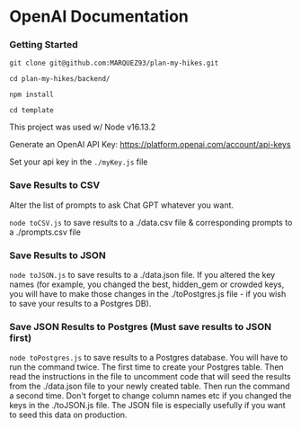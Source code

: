 # OpenAI Documentation

### Getting Started

`git clone git@github.com:MARQUEZ93/plan-my-hikes.git`

`cd plan-my-hikes/backend/`

`npm install`

`cd template`

This project was used w/ Node v16.13.2

Generate an OpenAI API Key: https://platform.openai.com/account/api-keys

Set your api key in the `./myKey.js` file

### Save Results to CSV

Alter the list of prompts to ask Chat GPT whatever you want.

`node toCSV.js` to save results to a ./data.csv file & corresponding prompts to a ./prompts.csv file

### Save Results to JSON

`node toJSON.js` to save results to a ./data.json file. If you altered the key names (for example, you changed the  best, hidden_gem or crowded keys, you will have to make those changes in the ./toPostgres.js file - if you wish to save your results to a Postgres DB). 

### Save JSON Results to Postgres (Must save results to JSON first)

`node toPostgres.js` to save results to a Postgres database. You will have to run the command twice. The first time to create your Postgres table. 
Then read the instructions in the file to uncomment code that will seed the results from the ./data.json file to your newly created table. Then run the command a second time. Don't forget to change column names etc if you changed the keys in the ./toJSON.js file. The JSON file is especially usefully if you want to seed this data on production. 


